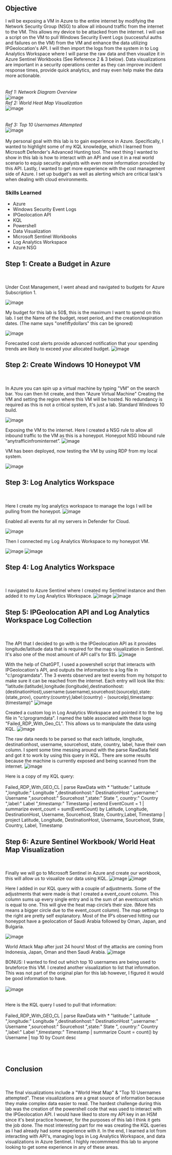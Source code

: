 ## Objective

I will be exposing a VM in Azure to the entire internet by modifying the Network Security Group (NSG) to allow all inbound traffic from the internet to the VM. This allows my device to be attacked from the internet. I will use a script on the VM to pull Windows Security Event Logs (successful auths and failures on the VM) from the VM and enhance the data utilizing IPGeolocation's API. I will then import the logs from the system in to Log Analytics Workspace where I will parse the raw data and then visualize it in Azure Sentinel Workbooks (See Reference 2 & 3 below). Data visualizations are important in a security operations center as they can improve incident response times, provide quick analytics, and may even help make the data more actionable.
<br></br>
<br>
 *Ref 1: Network Diagram Overview*</br>
![image](https://github.com/user-attachments/assets/d4bf1264-e920-4730-805b-f5306100abb3)
<br>*Ref 2: World Heat Map Visualization*</br>
![image](https://github.com/user-attachments/assets/003a24cd-d57d-49dd-991d-664a8dde5c75)
<br></br>
<br>*Ref 3: Top 10 Usernames Attempted*</br>
![image](https://github.com/user-attachments/assets/1e5c85a0-8905-4b2f-bf19-da93ad277065)
<br></br>
My personal goal with this lab is to gain experience in Azure. Specifically, I wanted to highlight some of my KQL knowledge, which I learned from Microsoft Defender's Advanced Hunting tool. The next thing I wanted to show in this lab is how to interact with an API and use it in a real world scenario to equip security analysts with even more information provided by this API. Lastly, I wanted to get more experience with the cost management side of Azure. I set up budget's as well as alerting which are critical task's when dealing with cloud environments.

### Skills Learned

- Azure
- Windows Security Event Logs
- IPGeolocation API
- KQL
- Powershell
- Data Visualization
- Microsoft Sentinel Workbooks
- Log Analytics Workspace
- Azure NSG

## Step 1: Create a Budget in Azure
<br></br>
Under Cost Management, I went ahead and navigated to budgets for Azure Subscription 1.

 ![image](https://github.com/user-attachments/assets/9dda5044-4f13-47db-8170-9c451f7d217f)

My budget for this lab is 50$, this is the maximum I want to spend on this lab. I set the Name of the budget, reset period, and the creation/expiration dates. (The name says "onefiftydollars" this can be ignored)

![image](https://github.com/user-attachments/assets/3f226b05-00cc-413b-a6ad-00912f878c6d)

Forecasted cost alerts provide advanced notification that your spending trends are likely to exceed your allocated budget.
![image](https://github.com/user-attachments/assets/6cda7ced-0d8c-4239-9876-835f7c34f403)

## Step 2: Create Windows 10 Honeypot VM
<br></br>
In Azure you can spin up a virtual machine by typing "VM" on the search bar. You can then hit create, and then "Azure Virtual Machine"
Creating the VM and setting the region where this VM will be hosted. No redundancy is required as this is not a critical system, it's just a lab. Standard Windows 10 build.
 
 ![image](https://github.com/user-attachments/assets/33a00e5b-6053-48b6-ab39-884915ba50a8)


Exposing the VM to the internet.
Here I created a NSG rule to allow all inbound traffic to the VM as this is a honeypot. Honeypot NSG Inbound rule “anytrafficinfrominternet”.
 ![image](https://github.com/user-attachments/assets/87e99ece-8f6d-4d8b-9fcf-8c4c0fab9059)


VM has been deployed, now testing the VM by using RDP from my local system.

![image](https://github.com/user-attachments/assets/2fcfa930-f6b5-40e3-9c0e-decf6d145bc0)

## Step 3: Log Analytics Workspace
<br></br>
Here I create my log analytics workspace to manage the logs I will be pulling from the honeypot.
![image](https://github.com/user-attachments/assets/8a8f9d56-1992-4ecb-b225-9d5ccd5f30e8)

Enabled all events for all my servers in Defender for Cloud. 

![image](https://github.com/user-attachments/assets/479c68ba-c907-4e17-8a85-c732382c5b21)

Then I connected my Log Analytics Workspace to my honeypot VM.

![image](https://github.com/user-attachments/assets/e61d5c04-6388-4375-882b-5e94ff698408)
![image](https://github.com/user-attachments/assets/271d7a52-d253-458b-a13d-8ae2418e6d50)

## Step 4: Log Analytics Workspace
<br></br>
I navigated to Azure Sentinel where I created my Sentinel instance and then added it to my Log Analytics Workspace.
![image](https://github.com/user-attachments/assets/2e29e52c-d4d2-4aed-9339-0af6729ea6a5)
![image](https://github.com/user-attachments/assets/74a1a1ef-f1fe-416b-9472-80005f844c84)


## Step 5: IPGeolocation API and Log Analytics Workspace Log Collection
<br></br>
The API that I decided to go with is the IPGeolocation API as it provides longitude/latitude data that is required for the map visualization in Sentinel. It's also one of the most amount of API call's for $15.
![image](https://github.com/user-attachments/assets/e015e177-5580-417b-b9f6-6e9047da62b6)

With the help of ChatGPT, I used a powershell script that interacts with IPGeolocation's API, and outputs the information to a log file in "c:\programdata\". The 3 events observed are test events from my hotspot to make sure it can be reached from the internet.
Each entry will look like this: "latitude:$($latitude),longitude:$($longitude),destinationhost:$($destinationHost),username:$($username),sourcehost:$($sourceIp),state:$($state_prov), country:$($country),label:$($country) - $($sourceIp),timestamp:$($timestamp)"
![image](https://github.com/user-attachments/assets/b7fcd241-93be-4972-b85b-f15d4e79d496)

Created a custom log in Log Analytics Workspace and pointed it to the log file in "c:\programdata\". I named the table associated with these logs "Failed_RDP_With_Geo_CL". This allows us to manipulate the data using KQL.
![image](https://github.com/user-attachments/assets/829ca5f7-6c11-4d0f-922b-7893fe045294)

The raw data needs to be parsed so that each latitude, longitude, destinationhost, username, sourcehost, state, country, label, have their own column. I spent some time messing around with the parse RawData field and got it to work by using this query in KQL. There are some results because the machine is currently exposed and being scanned from the internet.
![image](https://github.com/user-attachments/assets/448c796a-1da6-4ff1-8f09-b54b0db0f2da)

Here is a copy of my KQL query: 
<br></br>
Failed_RDP_With_GEO_CL
| parse RawData with * "latitude:" Latitude ",longitude:" Longitude ",destinationhost:" DestinationHost ",username:" Username ",sourcehost:" Sourcehost ",state:" State ", country:" Country ",label:" Label ",timestamp:" Timestamp 
| extend EventCount = 1
| summarize event_count = sum(EventCount) by Latitude, Longitude, DestinationHost, Username, Sourcehost, State, Country,Label, Timestamp
| project Latitude, Longitude, DestinationHost, Username, Sourcehost, State, Country, Label, Timestamp

## Step 6: Azure Sentinel Workbook/ World Heat Map Visualization
<br></br>
Finally we will go to Microsoft Sentinel in Azure and create our workbook, this will allow us to visualize our data using KQL.
![image](https://github.com/user-attachments/assets/af0d18da-158d-4581-af56-c362759d57a2)
![image](https://github.com/user-attachments/assets/34902b7f-5912-437c-a728-52f6435a5b55)

Here I added in our KQL query with a couple of adjustments. Some of the adjustments that were made is that I created a event_count column. This column sums up every single entry and is the sum of an eventcount which is equal to one. This will give the heat map circle’s their size. (More hits means a bigger circle due to the event_count column). The map settings to the right are pretty self explanatory. Most of the IP’s observed hitting our honeypot have a geolocation of Saudi Arabia followed by Oman, Japan, and Bulgaria. 

![image](https://github.com/user-attachments/assets/9dc1c58b-80d6-476b-9af2-a22c59c80129)

World Attack Map after just 24 hours! Most of the attacks are coming from Indonesia, Japan, Oman and then Saudi Arabia.
![image](https://github.com/user-attachments/assets/003a24cd-d57d-49dd-991d-664a8dde5c75)

BONUS:
I wanted to find out which top 10 usernames are being used to bruteforce this VM. I created another visualization to list that information. This was not part of the original plan for this lab however, I figured it would be good information to have.
<br></br>
![image](https://github.com/user-attachments/assets/1e5c85a0-8905-4b2f-bf19-da93ad277065)
<br></br>

Here is the KQL query I used to pull that information:
<br></br>
Failed_RDP_With_GEO_CL
| parse RawData with * "latitude:" Latitude ",longitude:" Longitude ",destinationhost:" DestinationHost ",username:" Username ",sourcehost:" Sourcehost ",state:" State ", country:" Country ",label:" Label ",timestamp:" Timestamp 
| summarize Count = count() by Username
| top 10 by Count desc

<br></br>
##  Conclusion
<br></br>
The final visualizations include a "World Heat Map" & "Top 10 Usernames attempted". These visualizations are a great source of information because they make complex data easier to read. The hardest challenge during this lab was the creation of the powershell code that was used to interact with the IPGeolocation API. I would have liked to store my API key in an HSM since it's best practice however, for the purposes of this lab I think it gets the job done. The most interesting part for me was creating the KQL queries as I had already had some experience with it. In the end, I learned a lot from interacting with API's, managing logs in Log Analytics Workspace, and data visualizations in Azure Sentinel. I highly recommmend this lab to anyone looking to get some experience in any of these areas.
<br></br>
